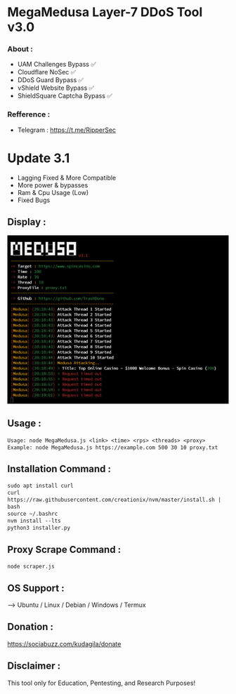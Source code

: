 # MegaMedusa Layer-7 DDoS Tool v3.0
 ### About :
- UAM Challenges Bypass ✅
- Cloudflare NoSec ✅
- DDoS Guard Bypass ✅
- vShield Website Bypass ✅
- ShieldSquare Captcha Bypass ✅
  
 ### Refference :
- Telegram : https://t.me/RipperSec
  
# Update 3.1

- Lagging Fixed & More Compatible
- More power & bypasses
- Ram & Cpu Usage (Low)
- Fixed Bugs

 ## Display :
 ![Screenshot_1](photo_2024-04-24_02-06-49.jpg)

 ## Usage :

```
Usage: node MegaMedusa.js <link> <time> <rps> <threads> <proxy>
Example: node MegaMedusa.js https://example.com 500 30 10 proxy.txt
````

 ## Installation Command :
 
```
sudo apt install curl 
curl https://raw.githubusercontent.com/creationix/nvm/master/install.sh | bash
source ~/.bashrc
nvm install --lts
python3 installer.py
```

 ## Proxy Scrape Command :
 ```
node scraper.js
```

 ## OS Support :
 --> Ubuntu / Linux / Debian / Windows / Termux

## Donation :

https://sociabuzz.com/kudagila/donate


## Disclaimer :
This tool only for Education, Pentesting, and Research Purposes!
